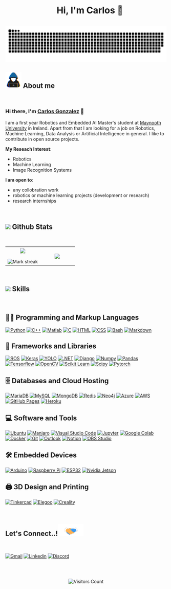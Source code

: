 <!--h1 First name-->
<div id="user-content-toc">
  <ul align="center">
    <summary><h1 style="display: inline-block">Hi, I'm Carlos 👋</h1></summary>
  </ul>
</div>


<!--- snake animation -->
<div align="center">
  <img  src="https://github.com/cargonvis/cargonvis/blob/master/images/grid-snake.svg"
       alt="snake" /></a>
</div>


<!-- About me -->
## <picture><img src = "https://github.com/0xAbdulKhalid/0xAbdulKhalid/raw/main/assets/mdImages/about_me.gif" width = 50px></picture> **About me**
<br>

### Hi there, I'm [Carlos Gonzalez](https://cargonvis.github.io/) 👋

I am a first year Robotics and Embedded AI Master's student at [Maynooth University](https://www.maynoothuniversity.ie/) in Ireland. Apart from that I am looking for a job on Robotics, Machine Learning, Data Analysis or Artificial Intelligence in general. I like to contribute in open source projects.

<!-- I am a Data Engineer currently living in Pori (Finland). Apart from that I am looking for a job on Robotics, Machine Learning, Data Analysis or Artificial Intelligence in general. I like to contribute in open source projects. -->

<!-- I am a first year Robotics Systems Engineering MSc. student at [Saxion University of Applied Sciences](https://www.saxion.edu/) in The Netherlands. Apart from that I am looking for a job on Robotics, Machine Learning, Data Analysis or Artificial Intelligence in general. I like to contribute in open source projects. -->

**My Reseach Interest**:
- Robotics
- Machine Learning
- Image Recognition Systems

 **I am open to**:

- any collobration work
- robotics or machine learning projects (development or research)
- research internships

<br>

<!--- Stats -->
## <img src="https://media.giphy.com/media/iY8CRBdQXODJSCERIr/giphy.gif" width="35"><b> Github Stats </b>
<br>

<table align="center">
<tr border="none">
<td width="50%" align="center">
  
  <img  align="center"  src="https://github-readme-stats.vercel.app/api?username=cargonvis&theme=dark&show_icons=true&count_private=true" />
  <br></br>
  <img  title="🔥 Get streak stats for your profile at git.io/streak-stats" alt="Mark streak" src="https://github-readme-streak-stats.herokuapp.com/?user=cargonvis&theme=dark&hide_border=false" /> 
</td>

<td width="50%" align="center">

  <img  align="center"  src="https://github-readme-stats-vibrantfix.vercel.app/api/top-langs/?username=cargonvis&langs_count=8&layout=compact&theme=dark&hide_border=false&no-bg=true&no-frame=true&langs_count=10"/>

  <!-- Plan B For visualizing the languages. It looks kinda better  
  <img  align="center"  src="https://github-readme-stats-vibrantfix.vercel.app/api/top-langs/?username=cargonvis&theme=dark&hide_border=false&no-bg=true&no-frame=true&langs_count=10"/>   -->

  
  
  </td>
</tr>
</table>
<br>

<!-- Skills -->
## <img src="https://media2.giphy.com/media/QssGEmpkyEOhBCb7e1/giphy.gif?cid=ecf05e47a0n3gi1bfqntqmob8g9aid1oyj2wr3ds3mg700bl&rid=giphy.gif" width ="25"><b> Skills</b>
<br>

<h2>👨‍💻 Programming and Markup Languages</h2>

<p>
<a href="https://www.python.org/"><img alt="Python" src="https://img.shields.io/badge/Python-3776AB?logo=python&style=for-the-badge&logoColor=fff"></a>
<a href="https://cplusplus.com/"><img alt="C++" src="https://img.shields.io/badge/C%2B%2B-00599C?logo=cplusplus&style=for-the-badge&logoColor=fff"></a>
<a href="https://mathworks.com/"><img alt="Matlab" src="https://custom-icon-badges.demolab.com/badge/Matlab-007396.svg?logo=mathworks&style=for-the-badge&logoColor=orange"></a>
<a href="https://www.iso.org/standard/74528.html"><img alt="C" src="https://img.shields.io/badge/C-grey?logo=c&style=for-the-badge&logoColor=fff"></a>
<a href="https://html.spec.whatwg.org/"><img alt="HTML" src="https://img.shields.io/badge/HTML5-E34F26?logo=html5&style=for-the-badge&logoColor=fff"></a>
<a href="https://www.w3.org/TR/CSS/#css"><img alt="CSS" src="https://img.shields.io/badge/CSS3-1572B6?logo=css3&style=for-the-badge&logoColor=fff"></a>
<a href="https://www.gnu.org/software/bash/"><img alt="Bash" src="https://img.shields.io/badge/GNU%20Bash-4EAA25?logo=gnubash&style=for-the-badge&logoColor=fff"></a>
<a href="https://www.markdownguide.org/"><img alt="Markdown" src="https://img.shields.io/badge/Markdown-000?logo=markdown&style=for-the-badge&logoColor=fff"></a>


</p>

<h2>🧰 Frameworks and Libraries</h2>

<p>
<a href="https://www.ros.org/"><img alt="ROS" src="https://img.shields.io/badge/ros-grey?style=for-the-badge&logo=Ros&logoColor=white"></a>
<a href="https://keras.io/"><img alt="Keras" src="https://img.shields.io/badge/Keras-red?logo=Keras&style=for-the-badge&logoColor=white"></a>
<a href="https://pjreddie.com/darknet/yolo/"><img alt="YOLO" src="https://img.shields.io/badge/YOLO-black?logo=Yolo&style=for-the-badge&logoColor=lightblue"></a>
<a href="https://dotnet.microsoft.com/en-us/"><img alt=".NET" src="https://img.shields.io/badge/.NET-430098?logo=Dotnet&style=for-the-badge&logoColor=white"></a>
<a href="https://www.djangoproject.com/"><img alt="Django" src="https://img.shields.io/badge/Django-darkgreen?logo=Django&style=for-the-badge&logoColor=white"></a>
<a href="https://numpy.org/"><img alt="Numpy" src="https://img.shields.io/badge/Numpy-blue?logo=Numpy&style=for-the-badge&logoColor=white"></a>
<a href="https://pandas.pydata.org/"><img alt="Pandas" src="https://img.shields.io/badge/Pandas-black?logo=pandas&style=for-the-badge&logoColor=white"></a>
<a href="https://www.tensorflow.org/"><img alt="Tensorflow" src="https://img.shields.io/badge/Tensorflow-orange?logo=Tensorflow&style=for-the-badge&logoColor=white"></a>
<a href="https://opencv.org/"><img alt="OpenCV" src="https://img.shields.io/badge/OpenCV-LIME?logo=Opencv&style=for-the-badge&logoColor=white%22"></a>
<a href="https://scikit-learn.org/"><img alt="Scikit Learn" src="https://img.shields.io/badge/Scikit%20learn-orange?logo=Scikitlearn&style=for-the-badge&logoColor=white"></a>
<a href="https://scipy.org/"><img alt="Scipy" src="https://img.shields.io/badge/Scipy-darkblue?logo=Scipy&style=for-the-badge&logoColor=white"></a>
<a href="https://pytorch.org/"><img alt="Pytorch" src="https://img.shields.io/badge/Pytorch-red?logo=Pytorch&style=for-the-badge&logoColor=white"></a>
</p>

<h2>🗄️ Databases and Cloud Hosting</h2>

<p>
<a href="https://mariadb.org/"><img alt="MariaDB" src="https://img.shields.io/badge/MariaDB-orange?logo=Mariadb&style=for-the-badge&logoColor=fff"></a>
<a href="https://www.mysql.com/"><img alt="MySQL" src="https://img.shields.io/badge/MySQL-4479A1?logo=mysql&style=for-the-badge&logoColor=fff"></a>
<a href="https://www.mongodb.com/"><img alt="MongoDB" src="https://img.shields.io/badge/MongoDB-green?logo=Mongodb&style=for-the-badge&logoColor=fff"></a>
<!-- <a href="#"><img alt="NoSQL" src="https://custom-icon-badges.demolab.com/badge/SQL-025E8C.svg?logo=database&style=for-the-badge&logoColor=white"></a> -->
<a href="https://redis.io/"><img alt="Redis" src="https://img.shields.io/badge/Redis-red?logo=Redis&style=for-the-badge&logoColor=fff"></a>
<a href="https://neo4j.com/"><img alt="Neo4j" src="https://img.shields.io/badge/Neo4j-blue?logo=Neo4j&style=for-the-badge&logoColor=white"></a>
<a href="https://azure.microsoft.com/en-us"><img alt="Azure" src="https://img.shields.io/badge/Azure-blue?logo=MicrosoftAzure&style=for-the-badge&logoColor=white"></a>
<a href="https://aws.amazon.com/"><img alt="AWS" src="https://img.shields.io/badge/AWS-orange?logo=AmazonAWS&style=for-the-badge&logoColor=white"></a>
<a href="https://pages.github.com/"><img alt="GitHub Pages" src="https://img.shields.io/badge/GitHub%20Pages-327FC7.svg?logo=github&style=for-the-badge&logoColor=white"></a>
<a href="https://www.heroku.com/"><img alt="Heroku" src="https://img.shields.io/badge/Heroku-430098?logo=heroku&style=for-the-badge&logoColor=fff"></a>
</p>

<h2>💻 Software and Tools</h2>

<p>
<a href="https://ubuntu.com/"><img alt="Ubuntu" src="https://img.shields.io/badge/Ubuntu-orange?logo=Ubuntu&style=for-the-badge&logoColor=white%22"></a>
<a href="https://manjaro.org/"><img alt="Manjaro" src="https://img.shields.io/badge/Manjaro-green?logo=Manjaro&style=for-the-badge&logoColor=white%22"></a>
<a href="https://code.visualstudio.com/"><img alt="Visual Studio Code" src="https://img.shields.io/badge/Visual%20Studio%20Code-blue.svg?logo=visual-studio-code&style=for-the-badge&logoColor=white"></a>
<a href="https://jupyter.org/"><img alt="Jupyter" src="https://img.shields.io/badge/Jupyter-F37626.svg?logo=Jupyter&style=for-the-badge&logoColor=white"></a>
<a href="https://research.google.com/colaboratory/"><img alt="Google Colab" src="https://img.shields.io/badge/Google%20Colab-yellow?logo=GoogleColab&style=for-the-badge&logoColor=white"></a>
<a href="https://www.docker.com/"><img alt="Docker" src="https://img.shields.io/badge/Docker-blue.svg?logo=docker&style=for-the-badge&logoColor=white"></a>
<a href="https://git-scm.com/"><img alt="Git" src="https://img.shields.io/badge/Git-F05033.svg?logo=git&style=for-the-badge&logoColor=white"></a>
<a href="https://outlook.live.com"><img alt="Outlook" src="https://img.shields.io/badge/Outlook-blue?logo=MicrosoftOutlook&style=for-the-badge&logoColor=white"></a>
<a href="https://www.notion.so/"><img alt="Notion" src="https://img.shields.io/badge/Notion-black?logo=Notion&style=for-the-badge&logoColor=white"></a>
<a href="https://obsproject.com/"><img alt="OBS Studio" src="https://img.shields.io/badge/OBS%20Studio-302E31?logo=obsstudio&style=for-the-badge&logoColor=fff"></a>
</p>

<h2>🛠️ Embedded Devices</h2>

<p>
<a href="https://www.arduino.cc/"><img alt="Arduino" src="https://img.shields.io/badge/Arduino-blue?logo=Arduino&style=for-the-badge&logoColor=fff"></a>
<a href="https://www.raspberrypi.org/"><img alt="Raspberry Pi" src="https://img.shields.io/badge/Raspberry%20Pi-red?logo=raspberry-pi&style=for-the-badge&logoColor=fff"></a>
<a href="https://www.adafruit.com/"><img alt="ESP32" src="https://img.shields.io/badge/Adafruit%20ESP32-black?logo=adafruit&style=for-the-badge&logoColor=fff"></a>
<a href="https://www.nvidia.com/en-us/autonomous-machines/embedded-systems/"><img alt="Nvidia Jetson" src="https://img.shields.io/badge/Nvidia%20Jetson-green?logo=Nvidia&style=for-the-badge&logoColor=fff"></a>
</p>

<h2>🖨️ 3D Design and Printing</h2>

<p>
<a href="https://www.tinkercad.com/"><img alt="Tinkercad" src="https://img.shields.io/badge/Tinkercad-1477D1?logo=tinkercad&logoColor=fff&style=for-the-badge"></a>
<a href="https://www.elegoo.com/"><img alt="Elegoo" src="https://img.shields.io/badge/Elegoo-2C3A83?logo=elegoo&logoColor=fff&style=for-the-badge"></a>
<a href="https://www.creality.com/"><img alt="Creality" src="https://img.shields.io/badge/Creality-000?logo=creality&logoColor=fff&style=for-the-badge"></a>
</p>

<br>

<!-- Let's connect -->
## <b> Let's Connect..!</b><img src="https://github.com/0xAbdulKhalid/0xAbdulKhalid/raw/main/assets/mdImages/handshake.gif" width ="80">
<br>

<a href="mailto:cgonv1993@gmail.com"><img alt="Gmail" src="https://img.shields.io/badge/gmail-red?style=for-the-badge&logo=gmail&logoColor=white"></a>
<a href="https://linkedin.com/in/carlosgonzalezvisiedo"><img alt="Linkedin" src="https://img.shields.io/badge/linkedin-blue?style=for-the-badge&logo=linkedin&logoColor=white"></a>
<a href="https://discordapp.com/users/439897699299491850"><img alt="Discord" src="https://img.shields.io/badge/discord-darkblue?style=for-the-badge&logo=discord&logoColor=white"></a>


<!-- Visitors counter -->
<br><br>
<div style="display: flex; justify-content: center;">
  <img src="https://komarev.com/ghpvc/?username=cargonvis&label=Visitors+Count&color=brightgreen" alt="Visitors Count">
</div>
